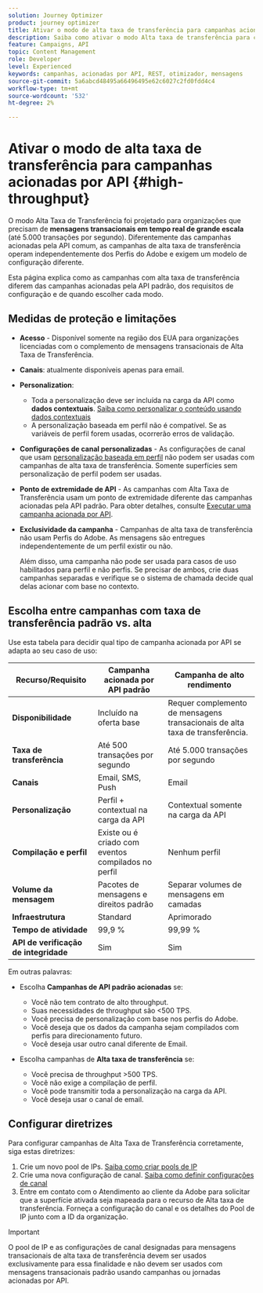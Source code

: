 ```yaml
---
solution: Journey Optimizer
product: journey optimizer
title: Ativar o modo de alta taxa de transferência para campanhas acionadas por API
description: Saiba como ativar o modo Alta taxa de transferência para campanhas acionadas por API.
feature: Campaigns, API
topic: Content Management
role: Developer
level: Experienced
keywords: campanhas, acionadas por API, REST, otimizador, mensagens
source-git-commit: 5a6abcd48495a66496495e62c6027c2fd0fdd4c4
workflow-type: tm+mt
source-wordcount: '532'
ht-degree: 2%

---
```



# Ativar o modo de alta taxa de transferência para campanhas acionadas por API {#high-throughput}

O modo Alta Taxa de Transferência foi projetado para organizações que precisam de **mensagens transacionais em tempo real de grande escala** (até 5.000 transações por segundo). Diferentemente das campanhas acionadas pela API comum, as campanhas de alta taxa de transferência operam independentemente dos Perfis do Adobe e exigem um modelo de configuração diferente.

Esta página explica como as campanhas com alta taxa de transferência diferem das campanhas acionadas pela API padrão, dos requisitos de configuração e de quando escolher cada modo.

## Medidas de proteção e limitações

* **Acesso** - Disponível somente na região dos EUA para organizações licenciadas com o complemento de mensagens transacionais de Alta Taxa de Transferência.

* **Canais**: atualmente disponíveis apenas para email.

* **Personalization**:

   * Toda a personalização deve ser incluída na carga da API como **dados contextuais**. [Saiba como personalizar o conteúdo usando dados contextuais](../campaigns/api-triggered-campaign-action.md#contextual)
   * A personalização baseada em perfil não é compatível. Se as variáveis de perfil forem usadas, ocorrerão erros de validação.

* **Configurações de canal personalizadas** - As configurações de canal que usam [personalização baseada em perfil](../email/surface-personalization.md) não podem ser usadas com campanhas de alta taxa de transferência. Somente superfícies sem personalização de perfil podem ser usadas.

* **Ponto de extremidade de API** - As campanhas com Alta Taxa de Transferência usam um ponto de extremidade diferente das campanhas acionadas pela API padrão. Para obter detalhes, consulte [Executar uma campanha acionada por API](../campaigns/trigger-campaigns.md#trigger).

* **Exclusividade da campanha** - Campanhas de alta taxa de transferência não usam Perfis do Adobe. As mensagens são entregues independentemente de um perfil existir ou não.

  Além disso, uma campanha não pode ser usada para casos de uso habilitados para perfil e não perfis. Se precisar de ambos, crie duas campanhas separadas e verifique se o sistema de chamada decide qual delas acionar com base no contexto.

## Escolha entre campanhas com taxa de transferência padrão vs. alta

Use esta tabela para decidir qual tipo de campanha acionada por API se adapta ao seu caso de uso:

| Recurso/Requisito | Campanha acionada por API padrão | Campanha de alto rendimento |
|------------------------|---------------------------------|---------------------------|
| **Disponibilidade** | Incluído na oferta base | Requer complemento de mensagens transacionais de alta taxa de transferência. |
| **Taxa de transferência** | Até 500 transações por segundo | Até 5.000 transações por segundo |
| **Canais** | Email, SMS, Push | Email |
| **Personalização** | Perfil + contextual na carga da API | Contextual somente na carga da API |
| **Compilação e perfil** | Existe ou é criado com eventos compilados no perfil | Nenhum perfil |
| **Volume da mensagem** | Pacotes de mensagens e direitos padrão | Separar volumes de mensagens em camadas |
| **Infraestrutura** | Standard | Aprimorado |
| **Tempo de atividade** | 99,9 % | 99,99 % |
| **API de verificação de integridade** | Sim | Sim |

Em outras palavras:

* Escolha **Campanhas de API padrão acionadas** se:
   * Você não tem contrato de alto throughput.
   * Suas necessidades de throughput são &lt;500 TPS.
   * Você precisa de personalização com base nos perfis do Adobe.
   * Você deseja que os dados da campanha sejam compilados com perfis para direcionamento futuro.
   * Você deseja usar outro canal diferente de Email.

* Escolha campanhas de **Alta taxa de transferência** se:
   * Você precisa de throughput >500 TPS.
   * Você não exige a compilação de perfil.
   * Você pode transmitir toda a personalização na carga da API.
   * Você deseja usar o canal de email.

## Configurar diretrizes

Para configurar campanhas de Alta Taxa de Transferência corretamente, siga estas diretrizes:

1. Crie um novo pool de IPs. [Saiba como criar pools de IP](../configuration/ip-pools.md)
1. Crie uma nova configuração de canal. [Saiba como definir configurações de canal](../configuration/channel-surfaces.md)
1. Entre em contato com o Atendimento ao cliente da Adobe para solicitar que a superfície ativada seja mapeada para o recurso de Alta taxa de transferência. Forneça a configuração do canal e os detalhes do Pool de IP junto com a ID da organização.

>[!IMPORTANT]
>
>O pool de IP e as configurações de canal designadas para mensagens transacionais de alta taxa de transferência devem ser usados exclusivamente para essa finalidade e não devem ser usados com mensagens transacionais padrão usando campanhas ou jornadas acionadas por API.
